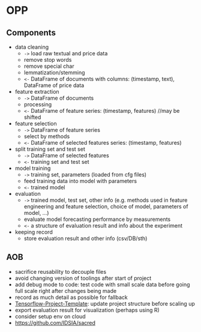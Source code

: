 # OPP

## Components

* data cleaning
  * `->` load raw textual and price data
  * remove stop words
  * remove special char
  * lemmatization/stemming
  * `<-` DataFrame of documents with columns: (timestamp, text), DataFrame of price data
* feature extraction
  * `->` DataFrame of documents 
  * processing
  * `<-` DataFrame of feature series: (timestamp, features) //may be shifted
* feature selection
  * `->` DataFrame of feature series
  * select by methods
  * `<-` DataFrame of selected features series: (timestamp, features)
* split training set and test set
  * `->` DataFrame of selected features
  * `<-` training set and test set
* model training
  * `->` training set, parameters (loaded from cfg files)
  * feed training data into model with parameters
  * `<-` trained model
* evaluation
  * `->` trained model, test set, other info (e.g. methods used in feature engineering and feature selection, choice of model, parameters of model, ...)
  * evaluate model forecasting performance by measurements
  * `<-` a structure of evaluation result and info about the experiment
* keeping record
  * store evaluation result and other info (csv/DB/sth)

## AOB

* sacrifice reusability to decouple files
* avoid changing version of toolings after start of project
* add debug mode to code: test code with small scale data before going full scale right after changes being made
* record as much detail as possible for fallback
* [Tensorflow-Project-Template](https://github.com/MrGemy95/Tensorflow-Project-Template): update project structure before scaling up
* export evaluation result for visualization (perhaps using R)
* consider setup env on cloud
* https://github.com/IDSIA/sacred